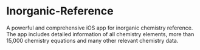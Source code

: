 Inorganic-Reference
===================

A powerful and comprehensive iOS app for inorganic chemistry reference. The app includes detailed information of all chemistry elements, more than 15,000 chemistry equations and many other relevant chemistry data.
